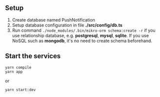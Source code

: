 ## Setup

1. Create database named PushNotification
2. Setup database configuration in file **./src/config/db.ts**
3. Run command `./node_modules/.bin/mikro-orm schema:create -r` if you use relationship database, e.g. **postgresql**, **mysql**, **sqlite**. If you use NoSQL such as **mongodb**, it's no need to create schema beforehand.

## Start the services
```
yarn compile
yarn app
```

or

```
yarn start:dev
```
